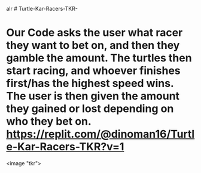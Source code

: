 alr # Turtle-Kar-Racers-TKR-

# Our Code asks the user what racer they want to bet on, and then they gamble the amount.  The turtles then start racing, and whoever finishes first/has the highest speed wins. The user is then given the amount they gained or lost depending on who they bet on. https://replit.com/@dinoman16/Turtle-Kar-Racers-TKR?v=1

<image "tkr">
